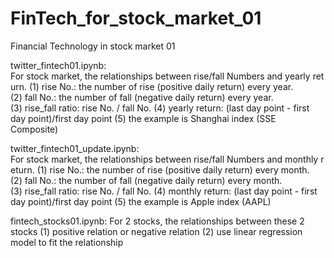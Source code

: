 # FinTech_for_stock_market_01
Financial Technology in stock market 01

twitter_fintech01.ipynb:
For stock market, the relationships between rise/fall Numbers and yearly return.
(1) rise No.: the number of rise (positive daily return) every year.
(2) fall No.: the number of fall (negative daily return) every year.
(3) rise_fall ratio: rise No. / fall No.
(4) yearly return: (last day point - first day point)/first day point
(5) the example is Shanghai index (SSE Composite)


twitter_fintech01_update.ipynb:
For stock market, the relationships between rise/fall Numbers and monthly return.
(1) rise No.: the number of rise (positive daily return) every month.
(2) fall No.: the number of fall (negative daily return) every month.
(3) rise_fall ratio: rise No. / fall No.
(4) monthly return: (last day point - first day point)/first day point
(5) the example is Apple index (AAPL)

fintech_stocks01.ipynb:
For 2 stocks, the relationships between these 2 stocks
(1) positive relation or negative relation
(2) use linear regression model to fit the relationship
